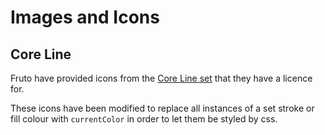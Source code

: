 # Images and Icons

## Core Line

Fruto have provided icons from the [Core Line set](https://www.streamlinehq.com/icons/core-line) that they have a licence for.

These icons have been modified to replace all instances of a set stroke or fill colour with `currentColor` in order to let them be styled by css.
